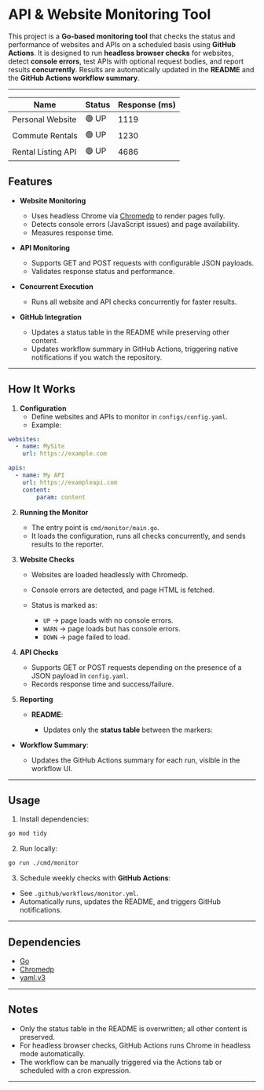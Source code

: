 # API & Website Monitoring Tool

This project is a **Go-based monitoring tool** that checks the status and performance of websites and APIs on a scheduled basis using **GitHub Actions**. It is designed to run **headless browser checks** for websites, detect **console errors**, test APIs with optional request bodies, and report results **concurrently**. Results are automatically updated in the **README** and the **GitHub Actions workflow summary**.

---

<!-- STATUS_START -->
| Name | Status | Response (ms) |
|------|--------|---------------|
| Personal Website | 🟢 UP | 1119 |
| Commute Rentals | 🟢 UP | 1230 |
| Rental Listing API | 🟢 UP | 4686 |
<!-- STATUS_END -->

## Features

- **Website Monitoring**
  - Uses headless Chrome via [Chromedp](https://github.com/chromedp/chromedp) to render pages fully.
  - Detects console errors (JavaScript issues) and page availability.
  - Measures response time.

- **API Monitoring**
  - Supports GET and POST requests with configurable JSON payloads.
  - Validates response status and performance.
  
- **Concurrent Execution**
  - Runs all website and API checks concurrently for faster results.

- **GitHub Integration**
  - Updates a status table in the README while preserving other content.
  - Updates workflow summary in GitHub Actions, triggering native notifications if you watch the repository.

---

## How It Works

1. **Configuration**
   - Define websites and APIs to monitor in `configs/config.yaml`.
   - Example:

```yaml
websites:
  - name: MySite
    url: https://example.com

apis:
  - name: My API
    url: https://exampleapi.com
    content:
        param: content
```

2. **Running the Monitor**

   * The entry point is `cmd/monitor/main.go`.
   * It loads the configuration, runs all checks concurrently, and sends results to the reporter.

3. **Website Checks**

   * Websites are loaded headlessly with Chromedp.
   * Console errors are detected, and page HTML is fetched.
   * Status is marked as:

     * `UP` → page loads with no console errors.
     * `WARN` → page loads but has console errors.
     * `DOWN` → page failed to load.

4. **API Checks**

   * Supports GET or POST requests depending on the presence of a JSON payload in `config.yaml`.
   * Records response time and success/failure.

5. **Reporting**

   * **README**:

     * Updates only the **status table** between the markers:
* **Workflow Summary**:

  * Updates the GitHub Actions summary for each run, visible in the workflow UI.

---

## Usage

1. Install dependencies:

```bash
go mod tidy
```

2. Run locally:

```bash
go run ./cmd/monitor
```

3. Schedule weekly checks with **GitHub Actions**:

* See `.github/workflows/monitor.yml`.
* Automatically runs, updates the README, and triggers GitHub notifications.

---

## Dependencies

* [Go](https://golang.org/)
* [Chromedp](https://github.com/chromedp/chromedp)
* [yaml.v3](https://pkg.go.dev/gopkg.in/yaml.v3)

---

## Notes

* Only the status table in the README is overwritten; all other content is preserved.
* For headless browser checks, GitHub Actions runs Chrome in headless mode automatically.
* The workflow can be manually triggered via the Actions tab or scheduled with a cron expression.

---